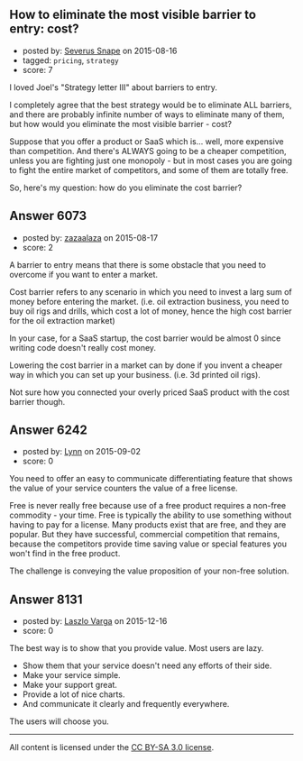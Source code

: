 ## How to eliminate the most visible barrier to entry: cost?

- posted by: [Severus Snape](https://stackexchange.com/users/6793305/severus-snape) on 2015-08-16
- tagged: `pricing`, `strategy`
- score: 7

I loved Joel's "Strategy letter III" about barriers to entry.

I completely agree that the best strategy would be to eliminate ALL barriers, and there are probably infinite number of ways to eliminate many of them, but how would you eliminate the most visible barrier - cost?

Suppose that you offer a product or SaaS which is... well, more expensive than competition. And there's ALWAYS going to be a cheaper competition, unless you are fighting just one monopoly - but in most cases you are going to fight the entire market of competitors, and some of them are totally free.

So, here's my question: how do you eliminate the cost barrier?


## Answer 6073

- posted by: [zazaalaza](https://stackexchange.com/users/4672194/zazaalaza) on 2015-08-17
- score: 2

A barrier to entry means that there is some obstacle that you need to overcome if you want to enter a market.

Cost barrier refers to any scenario in which you need to invest a larg sum of money before entering the market. (i.e. oil extraction business, you need to buy oil rigs and drills, which cost a lot of money, hence the high cost barrier for the oil extraction market)

In your case, for a SaaS startup, the cost barrier would be almost 0 since writing code doesn't really cost money.

Lowering the cost barrier in a market can by done if you invent a cheaper way in which you can set up your business. (i.e. 3d printed oil rigs).

Not sure how you connected your overly priced SaaS product with the cost barrier though.




## Answer 6242

- posted by: [Lynn](https://stackexchange.com/users/507975/lynn) on 2015-09-02
- score: 0

You need to offer an easy to communicate differentiating feature that shows the value of your service counters the value of a free license.

Free is never really free because use of a free product requires a non-free commodity - your time. Free is typically the ability to use something without having to pay for a license. Many products exist that are free, and they are popular. But they have successful, commercial competition that remains, because the competitors provide time saving value or special features you won't find in the free product.

The challenge is conveying the value proposition of your non-free solution.


## Answer 8131

- posted by: [Laszlo Varga](https://stackexchange.com/users/1175954/laszlo-varga) on 2015-12-16
- score: 0

The best way is to show that you provide value. Most users are lazy. 

 - Show them that your service doesn't need any efforts of their side. 
 - Make your service simple. 
 - Make your support great. 
 - Provide a lot of nice charts. 
 - And communicate it clearly and frequently everywhere. 

The users will choose you.



---

All content is licensed under the [CC BY-SA 3.0 license](https://creativecommons.org/licenses/by-sa/3.0/).
